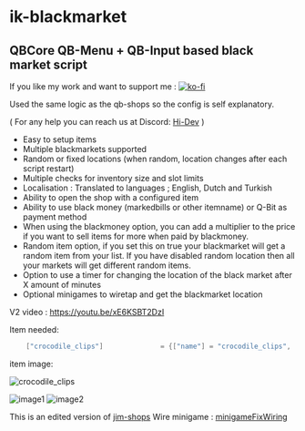 # ik-blackmarket
## QBCore QB-Menu + QB-Input based black market script

If you like my work and want to support me : [![ko-fi](https://ko-fi.com/img/githubbutton_sm.svg)](https://ko-fi.com/F2F3EU9ME)

Used the same logic as the qb-shops so the config is self explanatory.

( For any help you can reach us at Discord: [Hi-Dev](https://discord.com/invite/pSJPPctrNx) )

- Easy to setup items
- Multiple blackmarkets supported
- Random or fixed locations (when random, location changes after each script restart)
- Multiple checks for inventory size and slot limits
- Localisation : Translated to languages ; English, Dutch and Turkish
- Ability to open the shop with a configured item
- Ability to use black money (markedbills or other itemname) or Q-Bit as payment method
- When using the blackmoney option, you can add a multiplier to the price if you want to sell items for more when paid by blackmoney.
- Random item option, if you set this on true your blackmarket will get a random item from your list. If you have disabled random location then all your markets will get different random items.
- Option to use a timer for changing the location of the black market after X amount of minutes
- Optional minigames to wiretap and get the blackmarket location

V2 video : https://youtu.be/xE6KSBT2DzI

Item needed:

```lua
	["crocodile_clips"] 			 = {["name"] = "crocodile_clips", 			["label"] = "Crocodile Clips", 	   			["weight"] = 150, 		["type"] = "item", 		["image"] = "crocodile_clips.png", 			["unique"] = false,   	["useable"] = false,   	["shouldClose"] = true,   	["combinable"] = nil,   ["description"] = "Do some wiring work..", },
```

item image:

![crocodile_clips](https://user-images.githubusercontent.com/29943243/224580582-212a16a4-3a90-46d7-91f8-d9c937ec7b79.png)


![image1](https://media.discordapp.net/attachments/955865077532209156/986773108990021632/unknown.png)
![image2](https://media.discordapp.net/attachments/986773374602711100/986773981619163166/unknown.png)


This is an edited version of [jim-shops](https://github.com/jimathy/jim-shops)
Wire minigame : [minigameFixWiring](https://github.com/mxlolshop/minigameFixWiring)
